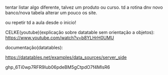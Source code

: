tentar listar algo diferente, talvez um produto ou curso.
td a rotina dnv
novo banco/nova tabela
alterar um pouco os site.

ou repetir td a aula desde o inicio!

CELKE(youtube)(explicação sobre datatable sem orientação a objetos):
https://www.youtube.com/watch?v=b8YLHrH0UMU

documentação(datatables):

https://datatables.net/examples/data_sources/server_side


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
